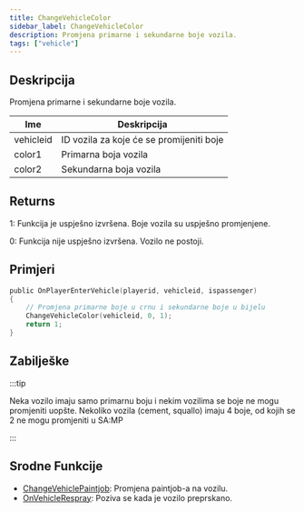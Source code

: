 ```yaml
---
title: ChangeVehicleColor
sidebar_label: ChangeVehicleColor
description: Promjena primarne i sekundarne boje vozila.
tags: ["vehicle"]
---
```


## Deskripcija

Promjena primarne i sekundarne boje vozila.

| Ime       | Deskripcija                                    |
| --------- | ---------------------------------------------- |
| vehicleid | ID vozila za koje će se promijeniti boje       |
| color1    | Primarna boja vozila                           |
| color2    | Sekundarna boja vozila                         |

## Returns

1: Funkcija je uspješno izvršena. Boje vozila su uspješno promjenjene.

0: Funkcija nije uspješno izvršena. Vozilo ne postoji.

## Primjeri

```c
public OnPlayerEnterVehicle(playerid, vehicleid, ispassenger)
{
    // Promjena primarne boje u crnu i sekundarne boje u bijelu
    ChangeVehicleColor(vehicleid, 0, 1);
    return 1;
}
```

## Zabilješke

:::tip

Neka vozilo imaju samo primarnu boju i nekim vozilima se boje ne mogu promjeniti uopšte. Nekoliko vozila (cement, squallo) imaju 4 boje, od kojih se 2 ne mogu promjeniti u SA:MP

:::

## Srodne Funkcije

- [ChangeVehiclePaintjob](ChangeVehiclePaintjob): Promjena paintjob-a na vozilu.
- [OnVehicleRespray](../callbacks/OnVehicleRespray): Poziva se kada je vozilo preprskano.
